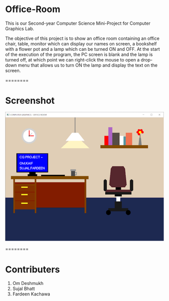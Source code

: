 # Office-Room
This is our Second-year Computer Science Mini-Project for Computer Graphics Lab.

The objective of this project is to show an office room containing an office chair, table, monitor which can display our names on screen, a bookshelf with a flower pot and a lamp which can be turned ON and OFF. At the start of the execution of the program, the PC screen is blank and the lamp is turned off, at which point we can right-click the mouse to open a drop-down menu that allows us to turn ON the lamp and display the text on the screen.

========

# Screenshot

![Office_room](https://github.com/MoKaif/Office-Room/blob/main/Screenshots/Office_room.png)

========

# Contributers
1. Om Deshmukh
2. Sujal Bhatt
3. Fardeen Kachawa
